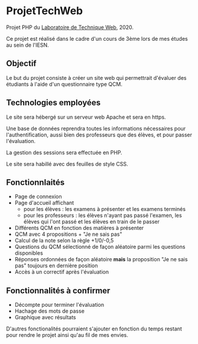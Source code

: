 # ProjetTechWeb
Projet PHP du [Laboratoire de Technique Web](https://moodle.henallux.be/course/view.php?id=3083), 2020.

Ce projet est réalisé dans le cadre d'un cours de 3ème lors de mes études au sein de l'IESN.

## Objectif
Le but du projet consiste à créer un site web qui permettrait d'évaluer des étudiants à l'aide d'un questionnaire type QCM.

## Technologies employées
Le site sera hébergé sur un serveur web Apache et sera en https.

Une base de données reprendra toutes les informations nécessaires pour l'authentification, aussi bien des professeurs que des élèves, et pour passer l'évaluation.

La gestion des sessions sera effectuée en PHP.

Le site sera habillé avec des feuilles de style CSS.

## Fonctionnlaités
* Page de connexion
* Page d'accueil affichant
  * pour les élèves : les examens à présenter et les examens terminés
  * pour les professeurs : les élèves n'ayant pas passé l'examen, les élèves qui l'ont passé et les élèves en train de le passer
* Différents QCM en fonction des matières à présenter
* QCM avec 4 propositions + "Je ne sais pas"
* Calcul de la note selon la règle +1/0/-0,5
* Questions du QCM sélectionné de façon aléatoire parmi les questions disponibles
* Réponses ordonnées de façon aléatoire **mais** la proposition "Je ne sais pas" toujours en dernière position
* Accès à un correctif après l'évaluation

## Fonctionnalités à confirmer
* Décompte pour terminer l'évaluation
* Hachage des mots de passe
* Graphique avec résultats

D'autres fonctionalités pourraient s'ajouter en fonction du temps restant pour rendre le projet ainsi qu'au fil de mes envies.
